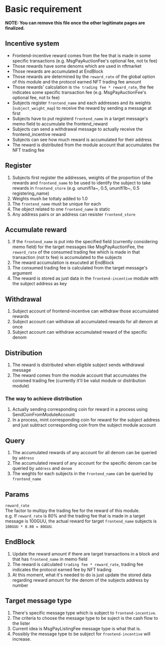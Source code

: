 # Basic requirement

**NOTE: You can remove this file once the other legitimate pages are finalized.** 

## Incentive system

- Frontend-incentive reward comes from the fee that is made in some specific transactions (e.g. MsgPayAuctionFee's optional fee, not tx fee)
- Those rewards have some denoms which are used in nftmarket
- Those rewards are accumulated at EndBlock
- Those rewards are determined by the `reward_rate` of the global option of this module and the protocol earned NFT trading fee amount
- Those rewards' calculation is `the trading fee * reward_rate`, the fee indicates some specific transaction fee (e.g. MsgPayAuctionFee's optional fee, not tx fee)
- Subjects register `frontend_name` and each addresses and its weights (`subject_weight_map`) to receive the reward by sending a message at first
- Subjects have to put registerd `frontend_name` in a target message's memo field to accumulate the frontend_reward
- Subjects can send a withdrawal message to actually receive the frontend_incentive reward
- Subjects can see how much reward is accumulated for their address
- The reward is distributed from the module account that accumulates the NFT trading fee

## Register

1. Subjects first register the addresses, weights of the proportion of the rewards and `frontend_name` to be used to identify the subject to take rewards in `frontend_store` (e.g. ununifi1a~, 0.5, ununifi1b~, 0.5 registering_name)
1. Weights mush be tottaly added to 1.0
1. The `frontend_name` must be unique for each
1. The object related to one `frontend_name` is static
1. Any address pairs or an address can resister `frontend_store`

## Accumulate reward

1. If the `frontend_name` is put into the specified field (currently considering memo field) for the target messages like MsgPayAuctionFee, the `reward_rate` of the consumed trading fee which is made in that transaction (not tx fee) is accumulated to the subjects
1. The reward accumulation is exucuted at EndBlock
1. The consumed trading fee is calculated from the target message's argument
1. The reward is stored as just data in the `frontend-incentive` module with the subject address as key

## Withdrawal

1. Subject account of frontend-incentive can withdraw those accumulated rewards
1. Subject account can withdraw all accumulated rewards for all denom at once
1. Subject account can withdraw accumulated reward of the specific denom

## Distribution

1. The reward is distributed when eligible subject sends withdrawal message
1. The reward comes from the module account that accumulates the consmed trading fee (currently it'll be valut module or distribution module)

### The way to achieve distribution

1. Actually sending corresponding coin for reward in a process using SendCoinFromModuleAccount 
1. In a process, mint corresponding coin for reward for the subject address and just subtract corresponding coin from the subject module account

## Query

1. The accumulated rewards of any account for all denom can be queried by `address`
1. The accumulated reward of any account for the specific denom can be queried by `address` and `denom`
1. The weghts for each subjects in the `frontend_name` can be queried by `frontend_name`

## Params

`reward_rate`   
The factor to multipy the trading fee for the reward of this module.   
e.g. If `reward_rate` is 80% and the trading fee that is made in a target message is 100GUU, the actual reward for target `frontend_name` subjects  is `100GUU * 0.80 = 80GUU`.

## EndBlock

1. Update the reward amount if there are target transactions in a block and that has `frontend_name` in memo field
1. The reward is calculated `trading fee * reward_rate`, trading fee indicates the protocol earned fee by NFT trading
1. At this moment, what it's needed to do is just update the stored data regarding reward amount for the denom of the subjects address by number

## Target message type

1. There's specific message type which is subject to `frontend-incentive`.
1. The criteria to choose the message type to be suject is the cash flow to the lister
1. Current idea is MsgPayListingFee message type is what that is.
1. Possibly the message type to be subject for `frontend-incentive` will increase.

